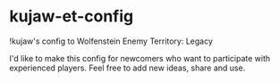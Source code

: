 # kujaw-et-config
!kujaw's config to Wolfenstein Enemy Territory: Legacy 

I'd like to make this config for newcomers who want to participate with experienced players. Feel free to add new ideas, share and use.
